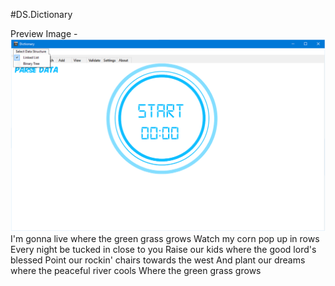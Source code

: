 #DS.Dictionary











Preview Image -
![Alt text](/Dictionary.Core/preview.png?raw=true "Preview")
I'm gonna live where the green grass grows
Watch my corn pop up in rows
Every night be tucked in close to you
Raise our kids where the good lord's blessed
Point our rockin' chairs towards the west
And plant our dreams where the peaceful river cools
Where the green grass grows
